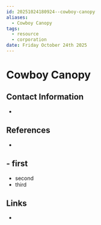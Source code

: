 ```yaml
---
id: 20251024180924--cowboy-canopy
aliases:
  - Cowboy Canopy
tags:
  - resource
  - corporation
date: Friday October 24th 2025
---
```


# Cowboy Canopy
 
## Contact Information

-

## References

-

## - first
- second
- third


## Links

-
